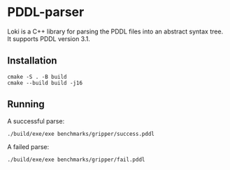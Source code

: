 # PDDL-parser

Loki is a C++ library for parsing the PDDL files into an abstract syntax tree.
It supports PDDL version 3.1.


## Installation

```console
cmake -S . -B build
cmake --build build -j16
```

## Running

A successful parse:

```console
./build/exe/exe benchmarks/gripper/success.pddl
```

A failed parse:

```console
./build/exe/exe benchmarks/gripper/fail.pddl
```

